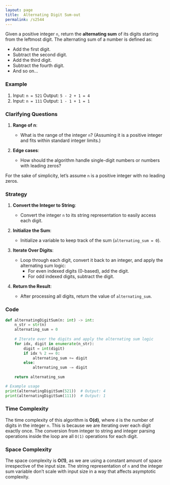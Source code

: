 ```yaml
---
layout: page
title:  Alternating Digit Sum-out
permalink: /s2544
---
```


Given a positive integer `n`, return the **alternating sum** of its digits starting from the leftmost digit. The alternating sum of a number is defined as:

- Add the first digit.
- Subtract the second digit.
- Add the third digit.
- Subtract the fourth digit.
- And so on...

### Example

1. Input: `n = 521`
   Output: `5 - 2 + 1 = 4`
2. Input: `n = 111`
   Output: `1 - 1 + 1 = 1`
   
### Clarifying Questions

1. **Range of n**:
   - What is the range of the integer `n`? (Assuming it is a positive integer and fits within standard integer limits.)
   
2. **Edge cases**:
   - How should the algorithm handle single-digit numbers or numbers with leading zeros?

For the sake of simplicity, let’s assume `n` is a positive integer with no leading zeros.

### Strategy

1. **Convert the Integer to String**:
   - Convert the integer `n` to its string representation to easily access each digit.

2. **Initialize the Sum**:
   - Initialize a variable to keep track of the sum (`alternating_sum = 0`).

3. **Iterate Over Digits**:
   - Loop through each digit, convert it back to an integer, and apply the alternating sum logic:
     - For even indexed digits (0-based), add the digit.
     - For odd indexed digits, subtract the digit.

4. **Return the Result**:
   - After processing all digits, return the value of `alternating_sum`.

### Code

```python
def alternatingDigitSum(n: int) -> int:
    n_str = str(n)
    alternating_sum = 0
    
    # Iterate over the digits and apply the alternating sum logic
    for idx, digit in enumerate(n_str):
        digit = int(digit)
        if idx % 2 == 0:
            alternating_sum += digit
        else:
            alternating_sum -= digit
    
    return alternating_sum

# Example usage
print(alternatingDigitSum(521))  # Output: 4
print(alternatingDigitSum(111))  # Output: 1
```

### Time Complexity

The time complexity of this algorithm is **O(d)**, where `d` is the number of digits in the integer `n`. This is because we are iterating over each digit exactly once. The conversion from integer to string and integer parsing operations inside the loop are all `O(1)` operations for each digit.

### Space Complexity

The space complexity is **O(1)**, as we are using a constant amount of space irrespective of the input size. The string representation of `n` and the integer sum variable don’t scale with input size in a way that affects asymptotic complexity.